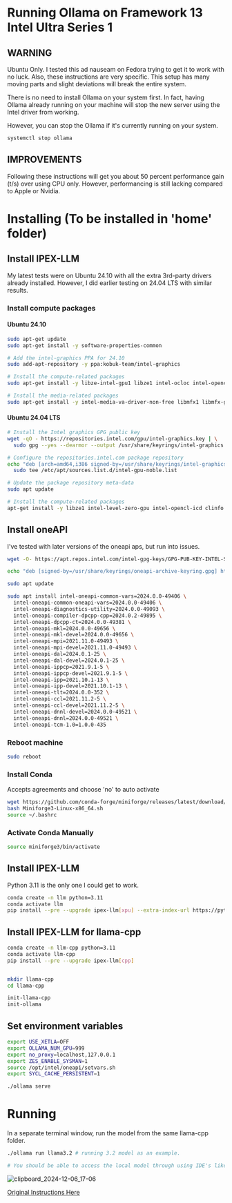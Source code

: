 # Running Ollama on Framework 13 Intel Ultra Series 1

## WARNING
Ubuntu Only. I tested this ad nauseam on Fedora trying to get it to work with no luck.
Also, these instructions are very specific. This setup has many moving parts and slight deviations will break the entire system.

There is no need to install Ollama on your system first.
In fact, having Ollama already running on your machine will stop the new server using the Intel driver from working.

However, you can stop the Ollama if it's currently running on your system.
```bash
systemctl stop ollama
```

## IMPROVEMENTS
Following these instructions will get you about 50 percent performance gain (t/s) over using CPU only.
However, performancing is still lacking compared to Apple or Nvidia.

# Installing (To be installed in 'home' folder)

## Install IPEX-LLM

My latest tests were on Ubuntu 24.10 with all the extra 3rd-party drivers already installed. However, I did earlier testing on 24.04 LTS with similar results.

### Install compute packages
#### Ubuntu 24.10
```bash
sudo apt-get update
sudo apt-get install -y software-properties-common

# Add the intel-graphics PPA for 24.10
sudo add-apt-repository -y ppa:kobuk-team/intel-graphics

# Install the compute-related packages
sudo apt-get install -y libze-intel-gpu1 libze1 intel-ocloc intel-opencl-icd clinfo

# Install the media-related packages
sudo apt-get install -y intel-media-va-driver-non-free libmfx1 libmfx-gen1.2 libvpl2 libvpl-tools libva-glx2 va-driver-all vainfo
```

#### Ubuntu 24.04 LTS
```bash
# Install the Intel graphics GPG public key
wget -qO - https://repositories.intel.com/gpu/intel-graphics.key | \
  sudo gpg --yes --dearmor --output /usr/share/keyrings/intel-graphics.gpg

# Configure the repositories.intel.com package repository
echo "deb [arch=amd64,i386 signed-by=/usr/share/keyrings/intel-graphics.gpg] https://repositories.intel.com/gpu/ubuntu noble client" | \
  sudo tee /etc/apt/sources.list.d/intel-gpu-noble.list

# Update the package repository meta-data
sudo apt update

# Install the compute-related packages
apt-get install -y libze1 intel-level-zero-gpu intel-opencl-icd clinfo
```

## Install oneAPI
I've tested with later versions of the oneapi aps, but run into issues.
```bash
wget -O- https://apt.repos.intel.com/intel-gpg-keys/GPG-PUB-KEY-INTEL-SW-PRODUCTS.PUB | gpg --dearmor | sudo tee /usr/share/keyrings/oneapi-archive-keyring.gpg > /dev/null

echo "deb [signed-by=/usr/share/keyrings/oneapi-archive-keyring.gpg] https://apt.repos.intel.com/oneapi all main" | sudo tee /etc/apt/sources.list.d/oneAPI.list

sudo apt update

sudo apt install intel-oneapi-common-vars=2024.0.0-49406 \
  intel-oneapi-common-oneapi-vars=2024.0.0-49406 \
  intel-oneapi-diagnostics-utility=2024.0.0-49093 \
  intel-oneapi-compiler-dpcpp-cpp=2024.0.2-49895 \
  intel-oneapi-dpcpp-ct=2024.0.0-49381 \
  intel-oneapi-mkl=2024.0.0-49656 \
  intel-oneapi-mkl-devel=2024.0.0-49656 \
  intel-oneapi-mpi=2021.11.0-49493 \
  intel-oneapi-mpi-devel=2021.11.0-49493 \
  intel-oneapi-dal=2024.0.1-25 \
  intel-oneapi-dal-devel=2024.0.1-25 \
  intel-oneapi-ippcp=2021.9.1-5 \
  intel-oneapi-ippcp-devel=2021.9.1-5 \
  intel-oneapi-ipp=2021.10.1-13 \
  intel-oneapi-ipp-devel=2021.10.1-13 \
  intel-oneapi-tlt=2024.0.0-352 \
  intel-oneapi-ccl=2021.11.2-5 \
  intel-oneapi-ccl-devel=2021.11.2-5 \
  intel-oneapi-dnnl-devel=2024.0.0-49521 \
  intel-oneapi-dnnl=2024.0.0-49521 \
  intel-oneapi-tcm-1.0=1.0.0-435
```
### Reboot machine
```bash
sudo reboot
```

### Install Conda
Accepts agreements and choose 'no' to auto activate
```bash
wget https://github.com/conda-forge/miniforge/releases/latest/download/Miniforge3-Linux-x86_64.sh
bash Miniforge3-Linux-x86_64.sh
source ~/.bashrc
```

### Activate Conda Manually
```bash
source miniforge3/bin/activate
```

## Install IPEX-LLM
Python 3.11 is the only one I could get to work.
```bash
conda create -n llm python=3.11
conda activate llm
pip install --pre --upgrade ipex-llm[xpu] --extra-index-url https://pytorch-extension.intel.com/release-whl/stable/xpu/us/
```


## Install IPEX-LLM for llama-cpp

```bash
conda create -n llm-cpp python=3.11
conda activate llm-cpp
pip install --pre --upgrade ipex-llm[cpp]


mkdir llama-cpp
cd llama-cpp

init-llama-cpp
init-ollama
```


## Set environment variables
```bash
export USE_XETLA=OFF
export OLLAMA_NUM_GPU=999
export no_proxy=localhost,127.0.0.1
export ZES_ENABLE_SYSMAN=1
source /opt/intel/oneapi/setvars.sh
export SYCL_CACHE_PERSISTENT=1

./ollama serve
```

# Running
In a separate terminal window, run the model from the same llama-cpp folder.
```bash
./ollama run llama3.2 # running 3.2 model as an example.

# You should be able to access the local model through using IDE's like Zed.
```
![clipboard_2024-12-06_17-06](https://github.com/user-attachments/assets/2b30c2e4-92e9-4707-9f94-0f72734c6159)


[Original Instructions Here](https://github.com/intel-analytics/ipex-llm/blob/main/docs/mddocs/Quickstart/ollama_quickstart.md)


